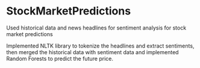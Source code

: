 # StockMarketPredictions

Used historical data and news headlines for sentiment analysis for stock market predictions

Implemented NLTK library to tokenize the headlines and extract sentiments, then merged the historical data with sentiment data and implemented Random Forests to predict the future price.
